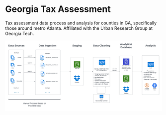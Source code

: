 # Georgia Tax Assessment
Tax assessment data process and analysis for counties in GA, specifically those around metro Atlanta. Affiliated with the Urban Research Group at Georgia Tech.

![img](/docs/county_assessment_pipeline.png "Complete Data Pipeline")
